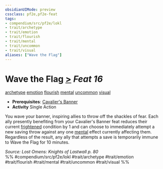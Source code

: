 ```yaml
---
obsidianUIMode: preview
cssclass: pf2e,pf2e-feat
tags:
- compendium/src/pf2e/lokl
- trait/archetype
- trait/emotion
- trait/flourish
- trait/mental
- trait/uncommon
- trait/visual
aliases: ["Wave the Flag"]
---
```

# Wave the Flag  [>](../../rules/core-rulebook/chapter-9-playing-the-game.md#Actions "Single Action") *Feat 16*  
[archetype](../../rules/traits/archetype.md)  [emotion](../../rules/traits/emotion.md)  [flourish](../../rules/traits/flourish.md)  [mental](../../rules/traits/mental.md)  [uncommon](../../rules/traits/uncommon.md)  [visual](../../rules/traits/visual.md)  

- **Prerequisites**: [Cavalier's Banner](cavaliers-banner-apg.md)
- **Activity** Single Action

You wave your banner, inspiring allies to throw off the shackles of fear. Each ally presently benefiting from your Cavalier's Banner feat reduces their current [frightened](../../rules/conditions.md#Frightened) condition by 1 and can choose to immediately attempt a new saving throw against any one [mental](../../rules/traits/mental.md) effect currently affecting them. Regardless of the result, any ally that attempts a save is temporarily immune to Wave the Flag for 10 minutes.

*Source: Lost Omens: Knights of Lastwall p. 80*  
%% #compendium/src/pf2e/lokl #trait/archetype #trait/emotion #trait/flourish #trait/mental #trait/uncommon #trait/visual %%